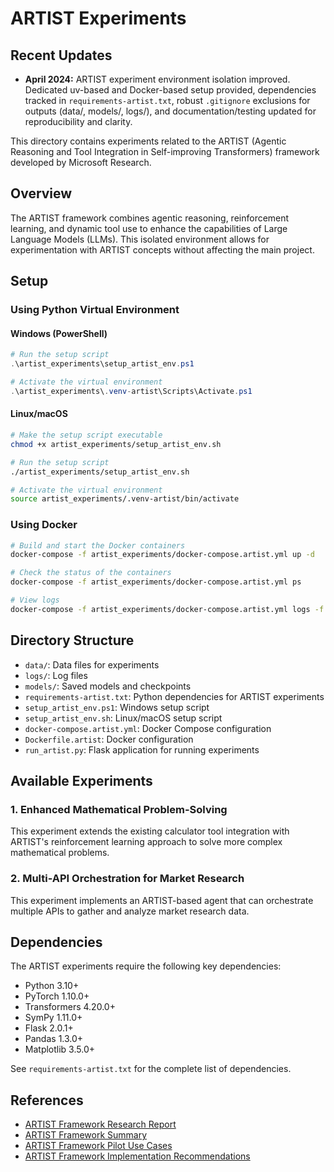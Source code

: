 # ARTIST Experiments

## Recent Updates

- **April 2024:** ARTIST experiment environment isolation improved. Dedicated uv-based and Docker-based setup provided, dependencies tracked in `requirements-artist.txt`, robust `.gitignore` exclusions for outputs (data/, models/, logs/), and documentation/testing updated for reproducibility and clarity.

This directory contains experiments related to the ARTIST (Agentic Reasoning and Tool Integration in Self-improving Transformers) framework developed by Microsoft Research.

## Overview

The ARTIST framework combines agentic reasoning, reinforcement learning, and dynamic tool use to enhance the capabilities of Large Language Models (LLMs). This isolated environment allows for experimentation with ARTIST concepts without affecting the main project.

## Setup

### Using Python Virtual Environment

#### Windows (PowerShell)

```powershell
# Run the setup script
.\artist_experiments\setup_artist_env.ps1

# Activate the virtual environment
.\artist_experiments\.venv-artist\Scripts\Activate.ps1
```

#### Linux/macOS

```bash
# Make the setup script executable
chmod +x artist_experiments/setup_artist_env.sh

# Run the setup script
./artist_experiments/setup_artist_env.sh

# Activate the virtual environment
source artist_experiments/.venv-artist/bin/activate
```

### Using Docker

```bash
# Build and start the Docker containers
docker-compose -f artist_experiments/docker-compose.artist.yml up -d

# Check the status of the containers
docker-compose -f artist_experiments/docker-compose.artist.yml ps

# View logs
docker-compose -f artist_experiments/docker-compose.artist.yml logs -f
```

## Directory Structure

- `data/`: Data files for experiments
- `logs/`: Log files
- `models/`: Saved models and checkpoints
- `requirements-artist.txt`: Python dependencies for ARTIST experiments
- `setup_artist_env.ps1`: Windows setup script
- `setup_artist_env.sh`: Linux/macOS setup script
- `docker-compose.artist.yml`: Docker Compose configuration
- `Dockerfile.artist`: Docker configuration
- `run_artist.py`: Flask application for running experiments

## Available Experiments

### 1. Enhanced Mathematical Problem-Solving

This experiment extends the existing calculator tool integration with ARTIST's reinforcement learning approach to solve more complex mathematical problems.

### 2. Multi-API Orchestration for Market Research

This experiment implements an ARTIST-based agent that can orchestrate multiple APIs to gather and analyze market research data.

## Dependencies

The ARTIST experiments require the following key dependencies:

- Python 3.10+
- PyTorch 1.10.0+
- Transformers 4.20.0+
- SymPy 1.11.0+
- Flask 2.0.1+
- Pandas 1.3.0+
- Matplotlib 3.5.0+

See `requirements-artist.txt` for the complete list of dependencies.

## References

- [ARTIST Framework Research Report](../docs/research/artist_framework_research_report.md)
- [ARTIST Framework Summary](../docs/research/artist_framework_summary.md)
- [ARTIST Framework Pilot Use Cases](../docs/research/artist_framework_pilot_use_cases.md)
- [ARTIST Framework Implementation Recommendations](../docs/research/artist_framework_implementation_recommendations.md)

